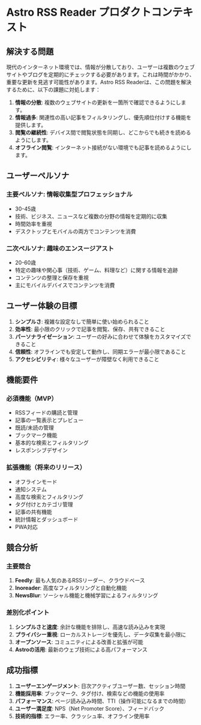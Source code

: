 # Astro RSS Reader プロダクトコンテキスト

## 解決する問題

現代のインターネット環境では、情報が分散しており、ユーザーは複数のウェブサイトやブログを定期的にチェックする必要があります。これは時間がかかり、重要な更新を見逃す可能性があります。Astro RSS Readerは、この問題を解決するために、以下の課題に対処します：

1. **情報の分散**: 複数のウェブサイトの更新を一箇所で確認できるようにします。
2. **情報過多**: 関連性の高い記事をフィルタリングし、優先順位付けする機能を提供します。
3. **閲覧の継続性**: デバイス間で閲覧状態を同期し、どこからでも続きを読めるようにします。
4. **オフライン閲覧**: インターネット接続がない環境でも記事を読めるようにします。

## ユーザーペルソナ

### 主要ペルソナ: 情報収集型プロフェッショナル
- 30-45歳
- 技術、ビジネス、ニュースなど複数の分野の情報を定期的に収集
- 時間効率を重視
- デスクトップとモバイルの両方でコンテンツを消費

### 二次ペルソナ: 趣味のエンスージアスト
- 20-60歳
- 特定の趣味や関心事（技術、ゲーム、料理など）に関する情報を追跡
- コンテンツの整理と保存を重視
- 主にモバイルデバイスでコンテンツを消費

## ユーザー体験の目標

1. **シンプルさ**: 複雑な設定なしで簡単に使い始められること
2. **効率性**: 最小限のクリックで記事を閲覧、保存、共有できること
3. **パーソナライゼーション**: ユーザーの好みに合わせて体験をカスタマイズできること
4. **信頼性**: オフラインでも安定して動作し、同期エラーが最小限であること
5. **アクセシビリティ**: 様々なユーザーが障壁なく利用できること

## 機能要件

### 必須機能（MVP）
- RSSフィードの購読と管理
- 記事の一覧表示とプレビュー
- 既読/未読の管理
- ブックマーク機能
- 基本的な検索とフィルタリング
- レスポンシブデザイン

### 拡張機能（将来のリリース）
- オフラインモード
- 通知システム
- 高度な検索とフィルタリング
- タグ付けとカテゴリ管理
- 記事の共有機能
- 統計情報とダッシュボード
- PWA対応

## 競合分析

### 主要競合
1. **Feedly**: 最も人気のあるRSSリーダー、クラウドベース
2. **Inoreader**: 高度なフィルタリングと自動化機能
3. **NewsBlur**: ソーシャル機能と機械学習によるフィルタリング

### 差別化ポイント
1. **シンプルさと速度**: 余計な機能を排除し、高速な読み込みを実現
2. **プライバシー重視**: ローカルストレージを優先し、データ収集を最小限に
3. **オープンソース**: コミュニティによる改善と拡張が可能
4. **Astroの活用**: 最新のウェブ技術による高パフォーマンス

## 成功指標

1. **ユーザーエンゲージメント**: 日次アクティブユーザー数、セッション時間
2. **機能採用率**: ブックマーク、タグ付け、検索などの機能の使用率
3. **パフォーマンス**: ページ読み込み時間、TTI（操作可能になるまでの時間）
4. **ユーザー満足度**: NPS（Net Promoter Score）、フィードバック
5. **技術的指標**: エラー率、クラッシュ率、オフライン使用率
